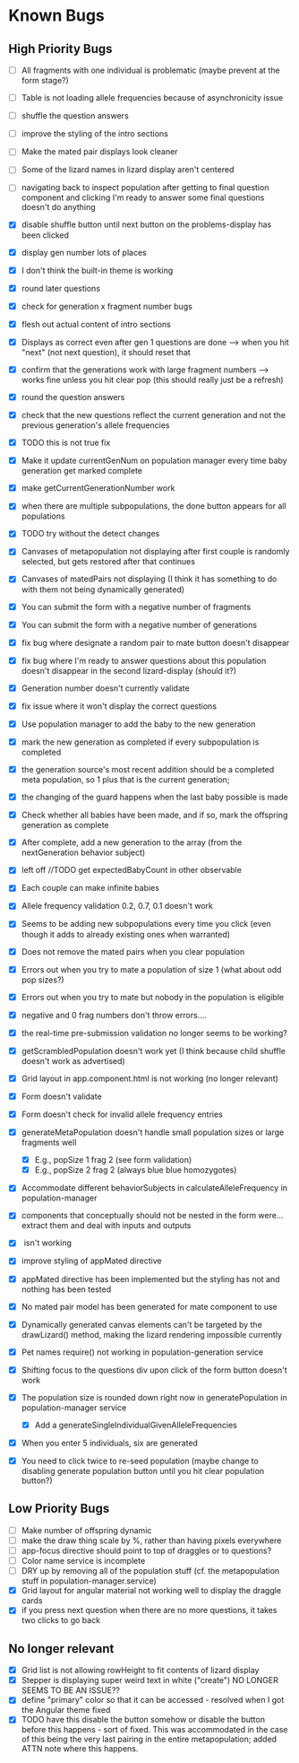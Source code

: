 # Known Bugs

## High Priority Bugs
- [ ] All fragments with one individual is problematic (maybe prevent at the form stage?)
- [ ] Table is not loading allele frequencies because of asynchronicity issue
- [ ] shuffle the question answers
- [ ] improve the styling of the intro sections
- [ ] Make the mated pair displays look cleaner
- [ ] Some of the lizard names in lizard display aren't centered
- [ ] navigating back to inspect population after getting to final question component and clicking I'm ready to answer some final questions doesn't do anything
- [x] disable shuffle button until next button on the problems-display has been clicked
- [x] display gen number lots of places
- [x] I don't think the built-in theme is working
- [x] round later questions
- [x] check for generation x fragment number bugs
- [x] flesh out actual content of intro sections
- [x] Displays as correct even after gen 1 questions are done --> when you hit "next" (not next question), it should reset that
- [x] confirm that the generations work with large fragment numbers --> works fine unless you hit clear pop (this should really just be a refresh)
- [x] round the question answers
- [x] check that the new questions reflect the current generation and not the previous generation's allele frequencies
- [x] TODO this is not true fix
- [x] Make it update currentGenNum on population manager every time baby generation get marked complete
- [x] make getCurrentGenerationNumber work
- [x] when there are multiple subpopulations, the done button appears for all populations
- [x] TODO try without the detect changes
- [x] Canvases of metapopulation not displaying after first couple is randomly selected, but gets restored after that continues
- [x] Canvases of matedPairs not displaying (I think it has something to do with them not being dynamically generated)
- [x] You can submit the form with a negative number of fragments
- [x] You can submit the form with a negative number of generations
- [x] fix bug where designate a random pair to mate button doesn't disappear
- [x] fix bug where I'm ready to answer questions about this population doesn't disappear in the second lizard-display (should it?)
- [x] Generation number doesn't currently validate
- [x] fix issue where it won't display the correct questions
- [x] Use population manager to add the baby to the new generation
- [x] mark the new generation as completed if every subpopulation is completed
- [x] the generation source's most recent addition should be a completed meta population, so 1 plus that is the current generation;
- [x] the changing of the guard happens when the last baby possible is made
- [x] Check whether all babies have been made, and if so, mark the offspring generation as complete
- [x] After complete, add a new generation to the array (from the nextGeneration behavior subject)
- [x] left off //TODO get expectedBabyCount in other observable
- [x] Each couple can make infinite babies
- [x] Allele frequency validation 0.2, 0.7, 0.1 doesn't work
- [x] Seems to be adding new subpopulations every time you click (even though it adds to already existing ones when warranted)
- [x] Does not remove the mated pairs when you clear population
- [x] Errors out when you try to mate a population of size 1 (what about odd pop sizes?)
- [x] Errors out when you try to mate but nobody in the population is eligible
- [x] negative and 0 frag numbers don't throw errors....
- [x] the real-time pre-submission validation no longer seems to be working?
- [x] getScrambledPopulation doesn't work yet (I think because child shuffle doesn't work as advertised)
- [x] Grid layout in app.component.html is not working (no longer relevant)
- [x] Form doesn't validate
- [x] Form doesn't check for invalid allele frequency entries
- [x] generateMetaPopulation doesn't handle small population sizes or large fragments well
    - [x] E.g., popSize 1 frag 2 (see form validation)
    - [x] E.g., popSize 2 frag 2 (always blue blue homozygotes)
- [x] Accommodate different behaviorSubjects in calculateAlleleFrequency in population-manager
- [x] components that conceptually should not be nested in the form were... extract them and deal with inputs and outputs
- [x] <app-mate> isn't working
- [x] improve styling of appMated directive
- [x] appMated directive has been implemented but the styling has not and nothing has been tested
- [x] No mated pair model has been generated for mate component to use
- [x] Dynamically generated canvas elements can't be targeted by the drawLizard() method, making the lizard rendering impossible currently
- [x] Pet names require() not working in population-generation service
- [x] Shifting focus to the questions div upon click of the form button doesn't work
- [x] The population size is rounded down right now in generatePopulation in population-manager service
    - [x] Add a generateSingleIndividualGivenAlleleFrequencies
- [x] When you enter 5 individuals, six are generated
- [x] You need to click twice to re-seed population (maybe change to disabling generate population button until you hit clear population button?)


## Low Priority Bugs
- [ ] Make number of offspring dynamic
- [ ] make the draw thing scale by %, rather than having pixels everywhere
- [ ] app-focus directive should point to top of draggles or to questions?
- [ ] Color name service is incomplete
- [ ] DRY up by removing all of the population stuff (cf. the metapopulation stuff in population-manager.service)
- [x] Grid layout for angular material not working well to display the draggle cards
- [x] if you press next question when there are no more questions, it takes two clicks to go back

## No longer relevant
- [x] Grid list is not allowing rowHeight to fit contents of lizard display
- [x] Stepper is displaying super weird text in white ("create") NO LONGER SEEMS TO BE AN ISSUE??
- [x] define "primary" color so that it can be accessed - resolved when I got the Angular theme fixed
- [x] TODO have this disable the button somehow or disable the button before this happens - sort of fixed. This was accommodated in the case of this being the very last pairing in the entire metapopulation; added ATTN note where this happens.
